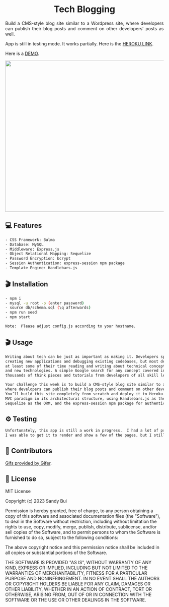 <h1 align="center">Tech Blogging</h1>

<div style="text-align: justify;">

Build a CMS-style blog site similar to a Wordpress site, where developers can publish their blog 
posts and comment on other developers’ posts as well. 

</div>

 <p align="left">App is still in testing mode. It works partially. Here is the <a href="https://techblogging12345-0e531ee0eeec.herokuapp.com/">HEROKU LINK</a>.</p>

 <p align="left">Here is a <a href="https://drive.google.com/file/d/1Kb9cMoT3bwzLt4Kzi2rRRbr9gHB7QhAS/view">DEMO</a>.</p>
<img src="./public/images/tb_walkthrough.gif" width="640" height="480"></img>


## 💻 Features

```sh
- CSS Framework: Bulma
- Database: MySQL 
- Middleware: Express.js
- Object Relational Mapping: Sequelize
- Password Encryption: bcrypt 
- Session Authentication: express-session npm package
- Template Engine: Handlebars.js
```

## 🎬 Installation
```sh
- npm i
- mysql -u root -p (enter password) 
- source db/schema.sql (\q afterwards)
- npm run seed
- npm start 

Note:  Please adjust config.js according to your hostname.
```

## 🎬 Usage

```sh
Writing about tech can be just as important as making it. Developers spend plenty of time 
creating new applications and debugging existing codebases, but most developers also spend 
at least some of their time reading and writing about technical concepts, recent advancements, 
and new technologies. A simple Google search for any concept covered in this course returns 
thousands of think pieces and tutorials from developers of all skill levels!

Your challenge this week is to build a CMS-style blog site similar to a Wordpress site, 
where developers can publish their blog posts and comment on other developers’ posts as well. 
You’ll build this site completely from scratch and deploy it to Heroku. Your app will follow the
MVC paradigm in its architectural structure, using Handlebars.js as the templating language, 
Sequelize as the ORM, and the express-session npm package for authentication.
```

## ⚙️ Testing

```sh
Unfortunately, this app is still a work in progress.  I had a lot of problems with Heroku.
I was able to get it to render and show a few of the pages, but I still need to work on it further.
```

## 🤝 Contributors


<p align="left"><a href="<https://gifer.com">Gifs provided by Gifer</a>.</p>
    </p>


## 📝 License

MIT License

Copyright (c) 2023 Sandy Bui

Permission is hereby granted, free of charge, to any person obtaining a copy of this software and associated documentation files (the "Software"), to deal in the Software without restriction, including without limitation the rights to use, copy, modify, merge, publish, distribute, sublicense, and/or sell copies of the Software, and to permit persons to whom the Software is furnished to do so, subject to the following conditions:

The above copyright notice and this permission notice shall be included in all copies or substantial portions of the Software.

THE SOFTWARE IS PROVIDED "AS IS", WITHOUT WARRANTY OF ANY KIND, EXPRESS OR IMPLIED, INCLUDING BUT NOT LIMITED TO THE WARRANTIES OF MERCHANTABILITY, FITNESS FOR A PARTICULAR PURPOSE AND NONINFRINGEMENT. IN NO EVENT SHALL THE AUTHORS OR COPYRIGHT HOLDERS BE LIABLE FOR ANY CLAIM, DAMAGES OR OTHER LIABILITY, WHETHER IN AN ACTION OF CONTRACT, TORT OR OTHERWISE, ARISING FROM, OUT OF OR IN CONNECTION WITH THE SOFTWARE OR THE USE OR OTHER DEALINGS IN THE SOFTWARE.
